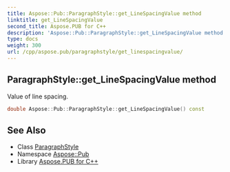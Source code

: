 ```yaml
---
title: Aspose::Pub::ParagraphStyle::get_LineSpacingValue method
linktitle: get_LineSpacingValue
second_title: Aspose.PUB for C++
description: 'Aspose::Pub::ParagraphStyle::get_LineSpacingValue method. Value of line spacing in C++.'
type: docs
weight: 300
url: /cpp/aspose.pub/paragraphstyle/get_linespacingvalue/
---
```

## ParagraphStyle::get_LineSpacingValue method


Value of line spacing.

```cpp
double Aspose::Pub::ParagraphStyle::get_LineSpacingValue() const
```

## See Also

* Class [ParagraphStyle](../)
* Namespace [Aspose::Pub](../../)
* Library [Aspose.PUB for C++](../../../)
